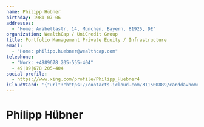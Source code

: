 ```yaml
---
name: Philipp Hübner
birthday: 1981-07-06
addresses:
  - "Home: Arabellastr. 14, München, Bayern, 81925, DE"
organization: WealthCap / UniCredit Group
title: Portfolio Management Private Equity / Infrastructure
email:
  - "Home: philipp.huebner@wealthcap.com"
telephone:
  - "Work: +4989678 205-555-404"
  - 49|89|678 205-404
social profile:
  - https://www.xing.com/profile/Philipp_Huebner4
iCloudVCard: '{"url":"https://contacts.icloud.com/311500889/carddavhome/card/OTllZDhkNjMtNjZhOC00ZmEyLTliMjQtM2M2OTMxZGZlOGUw.vcf","etag":"\"kmfhdut5\"","data":"BEGIN:VCARD\r\nVERSION:3.0\r\nFN:\r\nN:Hübner;Philipp;;;\r\nUID:99ed8d63-66a8-4fa2-9b24-3c6931dfe8e0\r\nBDAY;VALUE=date:1981-07-06\r\nADR;TYPE=HOME:;;Arabellastr. 14;München;Bayern;81925;DE;\r\nWP1.X-ABLABEL:Work\r\nWP2.X-ABLABEL:Work\r\nWP3.X-ABLABEL:Work\r\nitem0.X-ABLABEL:xing\r\nPRODID:ez-vcard 0.9.13-fc\r\nREV:2025-04-03T22:05:45Z\r\nORG:WealthCap / UniCredit Group;\r\nTITLE:Portfolio Management Private Equity / Infrastructure\r\nEMAIL;TYPE=HOME:philipp.huebner@wealthcap.com\r\nPHOTO;VALUE=uri:https://gateway.icloud.com/contacts/311500889/ck/card/bbb77\r\n d9dc80904634acc9d9f2c7b3fc2\r\nTEL;TYPE=WORK:+4989678 205-555-404\r\nTEL:49|89|678 205-404\r\nitem0.X-SOCIALPROFILE;X-USER=Philipp_Huebner4:https://www.xing.com/profile/\r\n Philipp_Huebner4\r\nEND:VCARD"}'
---
```

# Philipp Hübner